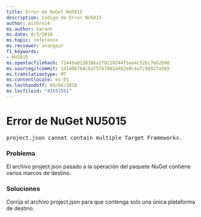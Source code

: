 ```yaml
---
title: Error de NuGet NU5015
description: Código de Error NU5015
author: mishra14
ms.author: karann
ms.date: 8/3/2018
ms.topic: reference
ms.reviewer: anangaur
f1_keywords:
- NU5015
ms.openlocfilehash: 72449a0120386a170210244f5aa4c526c7eb2b90
ms.sourcegitcommit: 1d1406764c6af5fb7801d462e0c4afc9092fa569
ms.translationtype: MT
ms.contentlocale: es-ES
ms.lasthandoff: 09/04/2018
ms.locfileid: "43551551"
---
```

# <a name="nuget-error-nu5015"></a>Error de NuGet NU5015
<pre>project.json cannot contain multiple Target Frameworks.</pre>

### <a name="issue"></a>Problema

El archivo project.json pasado a la operación del paquete NuGet contiene varios marcos de destino.


### <a name="solution"></a>Soluciones

Corrija el archivo project.json para que contenga solo una única plataforma de destino.


